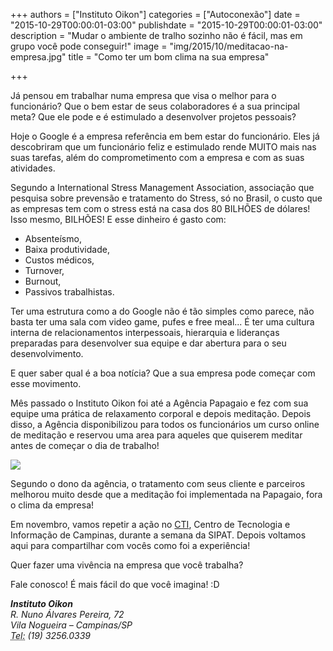 +++
authors = ["Instituto Oikon"]
categories = ["Autoconexão"]
date = "2015-10-29T00:00:01-03:00"
publishdate = "2015-10-29T00:00:01-03:00"
description = "Mudar o ambiente de tralho sozinho não é fácil, mas em grupo você pode conseguir!"
image = "img/2015/10/meditacao-na-empresa.jpg"
title = "Como ter um bom clima na sua empresa"

+++



Já pensou em trabalhar numa empresa que visa o melhor para o funcionário? Que o bem estar de seus colaboradores é a sua principal meta? Que ele pode e é estimulado a desenvolver projetos pessoais?

Hoje o Google é a empresa referência em bem estar do funcionário. Eles já descobriram que um funcionário feliz e estimulado rende MUITO mais nas suas tarefas, além do comprometimento com a empresa e com as suas atividades.

Segundo a International Stress Management Association, associação que pesquisa sobre prevensão e tratamento do Stress, só no Brasil, o custo que as empresas tem com o stress está na casa dos 80 BILHÕES de dólares! Isso mesmo, BILHÕES! E esse dinheiro é gasto com:
- Absenteísmo,
- Baixa produtividade,
- Custos médicos,
- Turnover,
- Burnout,
- Passivos trabalhistas.

Ter uma estrutura como a do Google não é tão simples como parece, não basta ter uma sala com video game, pufes e free meal... É ter uma cultura interna de relacionamentos interpessoais, hierarquia e lideranças preparadas para desenvolver sua equipe e dar abertura para o seu desenvolvimento.

E quer saber qual é a boa notícia? Que a sua empresa pode começar com esse movimento.

Mês passado o Instituto Oikon foi até a Agência Papagaio e fez com sua equipe uma prática de relaxamento corporal e depois meditação. Depois disso, a Agência disponibilizou para todos os funcionários um curso online de meditação e reservou uma area para aqueles que quiserem meditar antes de começar o dia de trabalho!

![](https://s3-sa-east-1.amazonaws.com/blog.autoconexao.org.br/img/2015/10/meditacao-papagaio.jpg)

Segundo o dono da agência, o tratamento com seus cliente e parceiros melhorou muito desde que a meditação foi implementada na Papagaio, fora o clima da empresa!

Em novembro, vamos repetir a ação no [CTI](http://www.mcti.gov.br/cti), Centro de Tecnologia e Informação de Campinas, durante a semana da SIPAT. Depois voltamos aqui para compartilhar com vocês como foi a experiência!


Quer fazer uma vivência na empresa que você trabalha?


Fale conosco! É mais fácil do que você imagina! :D

<address>
  <strong>Instituto Oikon</strong><br>
  R. Nuno Álvares Pereira, 72<br>
  Vila Nogueira – Campinas/SP<br>
  <abbr title="Phone">Tel:</abbr> (19) 3256.0339
</address>
